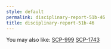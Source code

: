 ```yaml
---
style: default
permalink: disciplinary-report-51b-46
title: disciplinary-report-51b-46
---
```

You may also like:
[SCP-999](http://scp-wiki.net/scp-999)
[SCP-1743](http://scp-wiki.net/scp-1743)